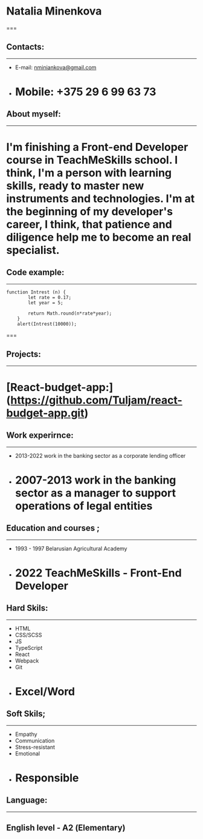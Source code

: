 # Natalia Minenkova

===

## Contacts:

---

- E-mail: nminiankova@gmail.com
- # Mobile: +375 29 6 99 63 73

## About myself:

---

# I'm finishing a Front-end Developer course in TeachMeSkills school. I think, I'm a person with learning skills, ready to master new instruments and technologies. I'm at the beginning of my developer's career, I think, that patience and diligence help me to become an real specialist.

## Code example:

---

```
function Intrest (n) {
        let rate = 0.17;
        let year = 5;

        return Math.round(n*rate*year);
    }
    alert(Intrest(10000));
```

===

## Projects:

---

# [React-budget-app:] (https://github.com/Tuljam/react-budget-app.git)

## Work experirnce:

---

- 2013-2022 work in the banking sector as a corporate lending officer
- # 2007-2013 work in the banking sector as a manager to support operations of legal entities

## Education and courses ;

---

- 1993 - 1997 Belarusian Agricultural Academy
- # 2022 TeachMeSkills - Front-End Developer

## Hard Skils:

---

- HTML
- CSS/SCSS
- JS
- TypeScript
- React
- Webpack
- Git
- # Excel/Word

## Soft Skils;

---

- Empathy
- Communication
- Stress-resistant
- Emotional
- # Responsible

## Language:

---

## English level - А2 (Elementary)
